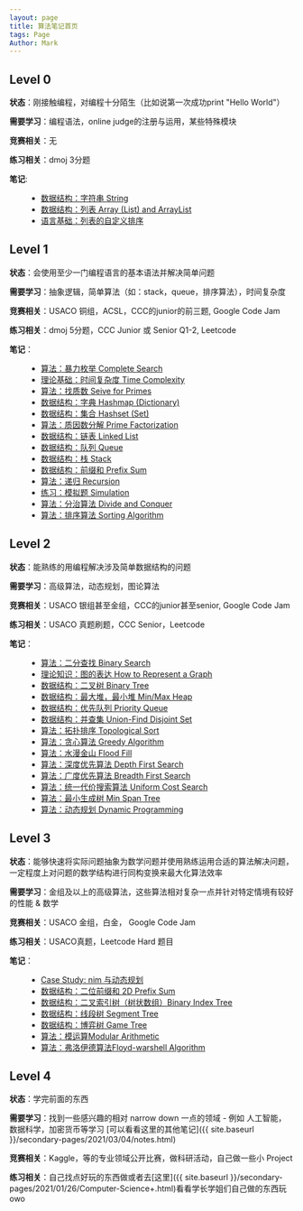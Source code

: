 ```yaml
---
layout: page
title: 算法笔记首页
tags: Page
Author: Mark
---
```


## Level 0

**状态**：刚接触编程，对编程十分陌生（比如说第一次成功print "Hello World"）

**需要学习**：编程语法，online judge的注册与运用，某些特殊模块

**竞赛相关**：无

**练习相关**：dmoj 3分题

**笔记**:

<ul class="time-vertical" style="margin-left: 32px;">
        <li><offline></offline><a href="">数据结构：字符串 String</a></li>
        <li><offline></offline><a href="">数据结构：列表 Array (List) and ArrayList</a></li>
        <li><online></online><a href="{{ site.baseurl }}/2021/03/09/Sort-List.html">语言基础：列表的自定义排序</a></li>
</ul>

## Level 1

**状态**：会使用至少一门编程语言的基本语法并解决简单问题

**需要学习**：抽象逻辑，简单算法（如：stack，queue，排序算法），时间复杂度

**竞赛相关**：USACO 铜组，ACSL，CCC的junior的前三题, Google Code Jam

**练习相关**：dmoj 5分题，CCC Junior 或 Senior Q1-2, Leetcode

**笔记**：

<ul class="time-vertical" style="margin-left: 32px;">
        <li><offline></offline><a href="">算法：暴力枚举 Complete Search</a></li>
        <li><online></online><a href="{{ site.baseurl }}/2021/03/02/Time-Complexity.html">理论基础：时间复杂度 Time Complexity</a></li>
        <li><offline></offline><a href="">算法：找质数 Seive for Primes</a></li>
        <li><offline></offline><a href="">数据结构：字典 Hashmap (Dictionary)</a></li>
        <li><offline></offline><a href="">数据结构：集合 Hashset (Set)</a></li>
        <li><offline></offline><a href="">算法：质因数分解 Prime Factorization</a></li>
        <li><offline></offline><a href="">数据结构：链表 Linked List</a></li>
        <li><offline></offline><a href="">数据结构：队列 Queue</a></li>
        <li><offline></offline><a href="">数据结构：栈 Stack</a></li>
        <li><offline></offline><a href="">数据结构：前缀和 Prefix Sum</a></li>
        <li><offline></offline><a href="">算法：递归 Recursion</a></li>
        <li><offline></offline><a href="">练习：模拟题 Simulation</a></li>
        <li><offline></offline><a href="">算法：分治算法 Divide and Conquer</a></li>
        <li><online></online><a href="{{ site.baseurl }}/2021/02/22/Sorting.html">算法：排序算法 Sorting Algorithm</a></li>
</ul>

## Level 2

**状态**：能熟练的用编程解决涉及简单数据结构的问题

**需要学习**：高级算法，动态规划，图论算法

**竞赛相关**：USACO 银组甚至金组，CCC的junior甚至senior, Google Code Jam

**练习相关**：USACO 真题刷题，CCC Senior，Leetcode

**笔记**：

<ul class="time-vertical" style="margin-left: 32px;">
        <li><offline></offline><a href="">算法：二分查找 Binary Search</a></li>
        <li><offline></offline><a href="">理论知识：图的表达 How to Represent a Graph</a></li>
        <li><offline></offline><a href="">数据结构：二叉树 Binary Tree</a></li>
        <li><offline></offline><a href="">数据结构：最大堆，最小堆 Min/Max Heap</a></li>
        <li><offline></offline><a href="">数据结构：优先队列 Priority Queue</a></li>
        <li><offline></offline><a href="">数据结构：并查集 Union-Find Disjoint Set</a></li>
        <li><offline></offline><a href="">算法：拓扑排序 Topological Sort</a></li>
        <li><offline></offline><a href="">算法：贪心算法 Greedy Algorithm</a></li>
        <li><offline></offline><a href="">算法：水漫金山 Flood Fill</a></li>
        <li><offline></offline><a href="">算法：深度优先算法 Depth First Search</a></li>
        <li><offline></offline><a href="">算法：广度优先算法 Breadth First Search</a></li>
        <li><offline></offline><a href="">算法：统一代价搜索算法 Uniform Cost Search</a></li>
        <li><offline></offline><a href="">算法：最小生成树 Min Span Tree</a></li>
        <li><offline></offline><a href="">算法：动态规划 Dynamic Programming</a></li>
</ul>


## Level 3

**状态**：能够快速将实际问题抽象为数学问题并使用熟练运用合适的算法解决问题，一定程度上对问题的数学结构进行同构变换来最大化算法效率

**需要学习**：金组及以上的高级算法，这些算法相对复杂一点并针对特定情境有较好的性能 & 数学

**竞赛相关**：USACO 金组，白金， Google Code Jam

**练习相关**：USACO真题，Leetcode Hard 题目

**笔记**：

<ul class="time-vertical" style="margin-left: 32px;">
        <li><online></online><a href="{{site.baseurl}}/2021/03/04/dp-with-nim.html">Case Study: nim 与动态规划</a></li>
        <li><offline></offline><a href="">数据结构：二位前缀和 2D Prefix Sum</a></li>
        <li><offline></offline><a href="">数据结构：二叉索引树（树状数组）Binary Index Tree</a></li>
        <li><offline></offline><a href="">数据结构：线段树 Segment Tree</a></li>
        <li><offline></offline><a href="">数据结构：博弈树 Game Tree</a></li>
        <li><offline></offline><a href="">算法：模运算Modular Arithmetic</a></li>
        <li><offline></offline><a href="">算法：弗洛伊德算法Floyd-warshell Algorithm</a></li>
</ul>

## Level 4

**状态**：学完前面的东西

**需要学习**：找到一些感兴趣的相对 narrow down 一点的领域 - 例如 人工智能，数据科学，加密货币等学习 [可以看看这里的其他笔记]({{ site.baseurl }}/secondary-pages/2021/03/04/notes.html)

**竞赛相关**：Kaggle，等的专业领域公开比赛，做科研活动，自己做一些小 Project

**练习相关**：自己找点好玩的东西做或者去[这里]({{ site.baseurl }}/secondary-pages/2021/01/26/Computer-Science+.html)看看学长学姐们自己做的东西玩owo

<!--恭喜你，你被放养了，其他的我们也不知道了你自己玩去吧-->

